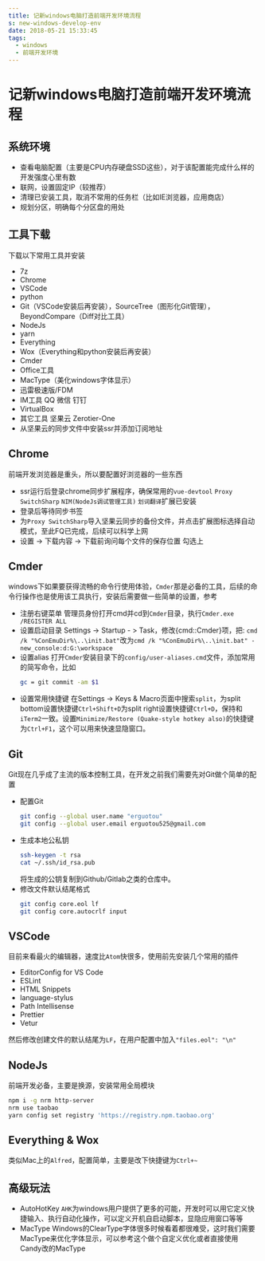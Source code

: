 ```yaml
---
title: 记新windows电脑打造前端开发环境流程
s: new-windows-develop-env
date: 2018-05-21 15:33:45
tags:
  - windows
  - 前端开发环境
---
```

# 记新windows电脑打造前端开发环境流程
## 系统环境

- 查看电脑配置（主要是CPU内存硬盘SSD这些），对于该配置能完成什么样的开发强度心里有数
- 联网，设置固定IP（较推荐）
- 清理已安装工具，取消不常用的任务栏（比如IE浏览器，应用商店）
- 规划分区，明确每个分区盘的用处

## 工具下载
下载以下常用工具并安装

- 7z
- Chrome
- VSCode
- python
- Git（VSCode安装后再安装），SourceTree（图形化Git管理），BeyondCompare（Diff对比工具）
- NodeJs
- yarn
- Everything
- Wox（Everything和python安装后再安装）
- Cmder
- Office工具
- MacType（美化windows字体显示）
- 迅雷极速版/FDM
- IM工具 QQ 微信 钉钉
- VirtualBox
- 其它工具 坚果云 Zerotier-One
- 从坚果云的同步文件中安装ssr并添加订阅地址

## Chrome
前端开发浏览器是重头，所以要配置好浏览器的一些东西

- ssr运行后登录chrome同步扩展程序，确保常用的`vue-devtool` `Proxy SwitchSharp` `NIM(NodeJs调试管理工具)` `划词翻译`扩展已安装
- 登录后等待同步书签
- 为`Proxy SwitchSharp`导入坚果云同步的备份文件，并点击扩展图标选择自动模式，至此FQ已完成，后续可以科学上网
- 设置 -> 下载内容 -> 下载前询问每个文件的保存位置 勾选上

## Cmder
windows下如果要获得流畅的命令行使用体验，`Cmder`那是必备的工具，后续的命令行操作也是使用该工具执行，安装后需要做一些简单的设置，参考[](https://www.jianshu.com/p/979db1a96f6d)

- 注册右键菜单 管理员身份打开cmd并cd到`Cmder`目录，执行`Cmder.exe /REGISTER ALL`
- 设置启动目录 Settings -> Startup - > Task，修改{cmd::Cmder}项，把:
`cmd /k "%ConEmuDir%\..\init.bat"`改为`cmd /k "%ConEmuDir%\..\init.bat" -new_console:d:G:\workspace`
- 设置alias 打开`Cmder`安装目录下的`config/user-aliases.cmd`文件，添加常用的简写命令，比如
    ```bash
    gc = git commit -am $1
    ```
- 设置常用快捷键 在Settings -> Keys & Macro页面中搜索`split`，为split bottom设置快捷键`Ctrl+Shift+D`为split right设置快捷键`Ctrl+D`，保持和`iTerm2`一致。设置`Minimize/Restore (Quake-style hotkey also)`的快捷键为`Ctrl+F1`，这个可以用来快速显隐窗口。

## Git
Git现在几乎成了主流的版本控制工具，在开发之前我们需要先对Git做个简单的配置

- 配置Git 
    ```bash
    git config --global user.name "erguotou"
    git config --global user.email erguotou525@gmail.com
    ```
- 生成本地公私钥
    ```bash
    ssh-keygen -t rsa
    cat ~/.ssh/id_rsa.pub
    ```
    将生成的公钥复制到Github/Gitlab之类的仓库中。
- 修改文件默认结尾格式
    ```bash
    git config core.eol lf
    git config core.autocrlf input
    ```

## VSCode
目前来看最火的编辑器，速度比`Atom`快很多，使用前先安装几个常用的插件

- EditorConfig for VS Code
- ESLint
- HTML Snippets
- language-stylus
- Path Intellisense
- Prettier
- Vetur

然后修改创建文件的默认结尾为`LF`，在用户配置中加入`"files.eol": "\n"`

## NodeJs
前端开发必备，主要是换源，安装常用全局模块

```bash
npm i -g nrm http-server
nrm use taobao
yarn config set registry 'https://registry.npm.taobao.org'
```

## Everything & Wox
类似Mac上的`Alfred`，配置简单，主要是改下快捷键为`Ctrl+~`

## 高级玩法
- AutoHotKey `AHK`为windows用户提供了更多的可能，开发时可以用它定义快捷输入、执行自动化操作，可以定义开机自启动脚本，显隐应用窗口等等
- MacType Windows的ClearType字体很多时候看着都很难受，这时我们需要MacType来优化字体显示，可以参考这个做个自定义优化[](https://blog.csdn.net/w19981220/article/details/47993893)或者直接使用Candy改的MacType